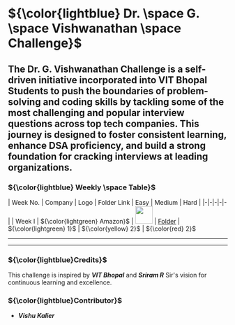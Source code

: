# ${\color{lightblue} Dr. \space G. \space Vishwanathan \space Challenge}$

The **Dr. G. Vishwanathan Challenge** is a self-driven initiative incorporated into VIT Bhopal Students to push the boundaries of problem-solving and coding skills by tackling some of the most challenging and popular interview questions across top tech companies. This journey is designed to foster consistent learning, enhance DSA proficiency, and build a strong foundation for cracking interviews at leading organizations.
---

### ${\color{lightblue} Weekly \space Table}$

| Week No. | Company | Logo | Folder Link | Easy | Medium | Hard | 
|-|-|-|-|-|
| Week I | ${\color{lightgreen} Amazon}$ | <img src="https://th.bing.com/th?id=OIP.BhAvqPlnLGi436N6VGFwZQHaHa&w=250&h=250&c=8&rs=1&qlt=90&o=6&dpr=1.3&pid=3.1&rm=2" width="40px" height="40px" /> | [Folder](https://github.com/VishuKalier2003/DrGVishwanathanChallengen/tree/main/Amazon) | ${\color{lightgreen} 1}$ | ${\color{yellow} 2}$ | ${\color{red} 2}$

---

---

### ${\color{lightblue}Credits}$

This challenge is inspired by ***VIT Bhopal*** and ***Sriram R*** Sir's vision for continuous learning and excellence.

### ${\color{lightblue}Contributor}$

- ***Vishu Kalier***

